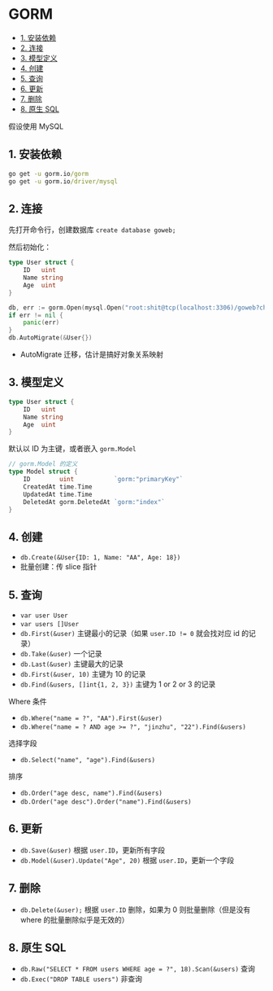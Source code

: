 # GORM

- [1. 安装依赖](#1-安装依赖)
- [2. 连接](#2-连接)
- [3. 模型定义](#3-模型定义)
- [4. 创建](#4-创建)
- [5. 查询](#5-查询)
- [6. 更新](#6-更新)
- [7. 删除](#7-删除)
- [8. 原生 SQL](#8-原生-sql)

假设使用 MySQL

## 1. 安装依赖

```bat
go get -u gorm.io/gorm
go get -u gorm.io/driver/mysql
```

## 2. 连接

先打开命令行，创建数据库 `create database goweb;`

然后初始化：

```go
type User struct {
    ID   uint
    Name string
    Age  uint
}

db, err := gorm.Open(mysql.Open("root:shit@tcp(localhost:3306)/goweb?charset=utf8mb4&parseTime=True&loc=Local"), &gorm.Config{})
if err != nil {
    panic(err)
}
db.AutoMigrate(&User{})
```

- AutoMigrate 迁移，估计是搞好对象关系映射

## 3. 模型定义

```go
type User struct {
    ID   uint
    Name string
    Age  uint
}
```

默认以 ID 为主键，或者嵌入 `gorm.Model`

```go
// gorm.Model 的定义
type Model struct {
    ID        uint           `gorm:"primaryKey"`
    CreatedAt time.Time
    UpdatedAt time.Time
    DeletedAt gorm.DeletedAt `gorm:"index"`
}
```

## 4. 创建

- `db.Create(&User{ID: 1, Name: "AA", Age: 18})`
- 批量创建：传 slice 指针

## 5. 查询

- `var user User`
- `var users []User`
- `db.First(&user)` 主键最小的记录（如果 `user.ID != 0` 就会找对应 id 的记录）
- `db.Take(&user)` 一个记录
- `db.Last(&user)` 主键最大的记录
- `db.First(&user, 10)` 主键为 10 的记录
- `db.Find(&users, []int{1, 2, 3})` 主键为 1 or 2 or 3 的记录

Where 条件

- `db.Where("name = ?", "AA").First(&user)`
- `db.Where("name = ? AND age >= ?", "jinzhu", "22").Find(&users)`

选择字段

- `db.Select("name", "age").Find(&users)`

排序

- `db.Order("age desc, name").Find(&users)`
- `db.Order("age desc").Order("name").Find(&users)`

## 6. 更新

- `db.Save(&user)` 根据 `user.ID`，更新所有字段
- `db.Model(&user).Update("Age", 20)` 根据 `user.ID`，更新一个字段

## 7. 删除

- `db.Delete(&user);` 根据 `user.ID` 删除，如果为 0 则批量删除（但是没有 where 的批量删除似乎是无效的）

## 8. 原生 SQL

- `db.Raw("SELECT * FROM users WHERE age = ?", 18).Scan(&users)` 查询
- `db.Exec("DROP TABLE users")` 非查询
